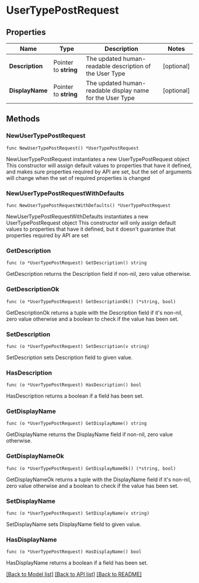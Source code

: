 # UserTypePostRequest

## Properties

Name | Type | Description | Notes
------------ | ------------- | ------------- | -------------
**Description** | Pointer to **string** | The updated human-readable description of the User Type | [optional] 
**DisplayName** | Pointer to **string** | The updated human-readable display name for the User Type | [optional] 

## Methods

### NewUserTypePostRequest

`func NewUserTypePostRequest() *UserTypePostRequest`

NewUserTypePostRequest instantiates a new UserTypePostRequest object
This constructor will assign default values to properties that have it defined,
and makes sure properties required by API are set, but the set of arguments
will change when the set of required properties is changed

### NewUserTypePostRequestWithDefaults

`func NewUserTypePostRequestWithDefaults() *UserTypePostRequest`

NewUserTypePostRequestWithDefaults instantiates a new UserTypePostRequest object
This constructor will only assign default values to properties that have it defined,
but it doesn't guarantee that properties required by API are set

### GetDescription

`func (o *UserTypePostRequest) GetDescription() string`

GetDescription returns the Description field if non-nil, zero value otherwise.

### GetDescriptionOk

`func (o *UserTypePostRequest) GetDescriptionOk() (*string, bool)`

GetDescriptionOk returns a tuple with the Description field if it's non-nil, zero value otherwise
and a boolean to check if the value has been set.

### SetDescription

`func (o *UserTypePostRequest) SetDescription(v string)`

SetDescription sets Description field to given value.

### HasDescription

`func (o *UserTypePostRequest) HasDescription() bool`

HasDescription returns a boolean if a field has been set.

### GetDisplayName

`func (o *UserTypePostRequest) GetDisplayName() string`

GetDisplayName returns the DisplayName field if non-nil, zero value otherwise.

### GetDisplayNameOk

`func (o *UserTypePostRequest) GetDisplayNameOk() (*string, bool)`

GetDisplayNameOk returns a tuple with the DisplayName field if it's non-nil, zero value otherwise
and a boolean to check if the value has been set.

### SetDisplayName

`func (o *UserTypePostRequest) SetDisplayName(v string)`

SetDisplayName sets DisplayName field to given value.

### HasDisplayName

`func (o *UserTypePostRequest) HasDisplayName() bool`

HasDisplayName returns a boolean if a field has been set.


[[Back to Model list]](../README.md#documentation-for-models) [[Back to API list]](../README.md#documentation-for-api-endpoints) [[Back to README]](../README.md)


